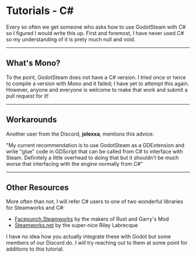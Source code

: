 # Tutorials - C#

Every so often we get someone who asks how to use GodotSteam with C# so I figured I would write this up.  First and foremost, I have never used C# so my understanding of it is prety much null and void.

---

## What's Mono?

To the point, GodotSteam does not have a C# version.  I tried once or twice to compile a version with Mono and it failed; I have yet to attempt this again.  However, anyone and everyone is welcome to make that work and submit a pull request for it!

---

## Workarounds

Another user from the Discord, **jolexxa**, mentions this advice:

"My current recommendation is to use GodotSteam as a GDExtension and write "glue" code in GDScript that can be called from C# to interface with Steam. Definitely a little overhead to doing that but it shouldn't be much worse that interfacing with the engine normally from C#"

---

## Other Resources

More often than not, I will refer C# users to one of two wonderful libraries for Steamworks and C#:

- [Facepunch.Steamworks](https://wiki.facepunch.com/steamworks) by the makers of Rust and Garry's Mod
- [Steamworks.net](https://steamworks.github.io) by the super-nice Riley Labrecque

I have no idea how you actually integrate these with Godot but some members of our Discord do.  I will try reaching out to them at some point for additions to this tutorial.
